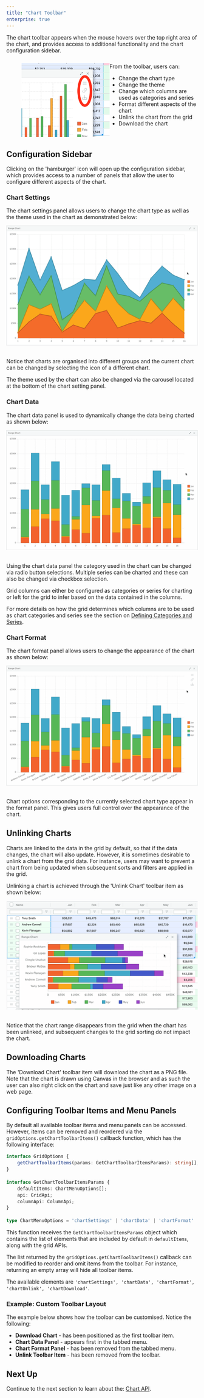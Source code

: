 ```yaml
---
title: "Chart Toolbar"
enterprise: true
---
```


The chart toolbar appears when the mouse hovers over the top right area of the chart, and provides access to additional functionality and the chart configuration sidebar.


<div style="display: flex; margin-bottom: 25px; margin-top: 25px; margin-left: 40px;">
    <div style="flex: 1 1 0">
        <img src="resources/chart-toolbar.png" alt="Chart Toolbar"/>
    </div>
    <div style="flex: 1 1 0;">
        From the toolbar, users can:
        <ul>
            <li>Change the chart type</li>
            <li>Change the theme</li>
            <li>Change which columns are used as categories and series</li>
            <li>Format different aspects of the chart</li>
            <li>Unlink the chart from the grid</li>
            <li>Download the chart</li>
        </ul>
    </div>
</div>

## Configuration Sidebar

Clicking on the 'hamburger' icon will open up the configuration sidebar, which provides access to a number of panels that allow the user to configure different aspects of the chart.

### Chart Settings

The chart settings panel allows users to change the chart type as well as the theme used in the chart as demonstrated below:

<img src="resources/chart-settings.gif" style="max-width: 100%; margin-bottom: 1rem;" />

Notice that charts are organised into different groups and the current chart can be changed by selecting the icon of a different chart.

The theme used by the chart can also be changed via the carousel located at the bottom of the chart setting panel.

### Chart Data

The chart data panel is used to dynamically change the data being charted as shown below:

<img src="resources/chart-data.gif" style="max-width: 100%; margin-bottom: 1rem;" />

Using the chart data panel the category used in the chart can be changed via radio button selections. Multiple series can be charted and these can also be changed via checkbox selection.

Grid columns can either be configured as categories or series for charting or left for the grid to infer based on the data contained in the columns.

For more details on how the grid determines which columns are to be used as chart categories and series see the section on [Defining Categories and Series](../charts-integrated-range-chart/#defining-categories-and-series).

### Chart Format

The chart format panel allows users to change the appearance of the chart as shown below:


<img src="resources/chart-format.gif" style="max-width: 100%; margin-bottom: 1rem;" />

Chart options corresponding to the currently selected chart type appear in the format panel. This gives users full control over the appearance of the chart.

## Unlinking Charts

Charts are linked to the data in the grid by default, so that if the data changes, the chart will also update. However, it is sometimes desirable to unlink a chart from the grid data. For instance, users may want to prevent a chart from being updated when subsequent sorts and filters are applied in the grid.

Unlinking a chart is achieved through the 'Unlink Chart' toolbar item as shown below:

<img src="resources/chart-unlinking.gif" style="max-width: 100%; margin-bottom: 1rem;" />

Notice that the chart range disappears from the grid when the chart has been unlinked, and subsequent changes to the grid sorting do not impact the chart.


## Downloading Charts

The 'Download Chart' toolbar item will download the chart as a PNG file. Note that the chart is drawn using Canvas in the browser and as such the user can also right click on the chart and save just like any other image on a web page.

## Configuring Toolbar Items and Menu Panels

By default all available toolbar items and menu panels can be accessed. However, items can be removed and reordered via the `gridOptions.getChartToolbarItems()` callback function, which has the following interface:

```ts
interface GridOptions {
    getChartToolbarItems(params: GetChartToolbarItemsParams): string[];
}

interface GetChartToolbarItemsParams {
    defaultItems: ChartMenuOptions[];
    api: GridApi;
    columnApi: ColumnApi;
}

type ChartMenuOptions = 'chartSettings' | 'chartData' | 'chartFormat' | 'chartUnlink' | 'chartDownload';
```

This function receives the `GetChartToolbarItemsParams` object which contains the list of elements that are included by default in `defaultItems`, along with the grid APIs.


The list returned by the `gridOptions.getChartToolbarItems()` callback can be modified to reorder and omit items from the toolbar. For instance, returning an empty array will hide all toolbar items.

The available elements are `'chartSettings', 'chartData', 'chartFormat', 'chartUnlink', 'chartDownload'`.

### Example: Custom Toolbar Layout

The example below shows how the toolbar can be customised. Notice the following:


- **Download Chart** - has been positioned as the first toolbar item.
- **Chart Data Panel** - appears first in the tabbed menu.
- **Chart Format Panel** - has been removed from the tabbed menu.
- **Unlink Toolbar Item** - has been removed from the toolbar.

<grid-example title='Custom Toolbar' name='custom-toolbar' type='generated' options='{ "enterprise": true }'></grid-example>

## Next Up

Continue to the next section to learn about the: [Chart API](../charts-integrated-chart-range-api/).

